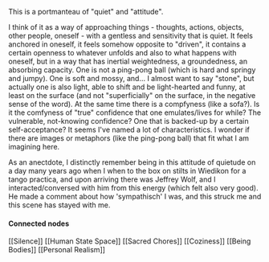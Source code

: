 ---
---


This is a portmanteau of "quiet" and "attitude". 

I think of it as a way of approaching things - thoughts, actions, objects, other people, oneself - with a gentless and sensitivity that is quiet. It feels anchored in oneself, it feels somehow opposite to "driven", it contains a certain openness to whatever unfolds and also to what happens with oneself, but in a way that has inertial weightedness, a groundedness, an absorbing capacity. One is not a ping-pong ball (which is hard and springy and jumpy). One is soft and mossy, and... I almost want to say "stone", but actually one is also light, able to shift and be light-hearted and funny, at least on the surface (and not "superficially" on the surface, in the negative sense of the word). At the same time there is a compfyness (like a sofa?). Is it the comfyness of "true" confidence that one emulates/lives for while? The vulnerable, not-knowing confidence? One that is backed-up by a certain self-acceptance? It seems I've named a lot of characteristics. I wonder if there are images or metaphors (like the ping-pong ball) that fit what I am imagining here. 

As an anectdote, I distinctly remember being in this attitude of quietude on a day many years ago when I when to the box on stilts in Wiedikon for a tango practica, and upon arriving there was Jeffrey Wolf, and I interacted/conversed with him from this energy (which felt also very good). He made a comment about how 'sympathisch' I was, and this struck me and this scene has stayed with me. 


#### Connected nodes

[[Silence]]
[[Human State Space]]
[[Sacred Chores]]
[[Coziness]]
[[Being Bodies]]
[[Personal Realism]]